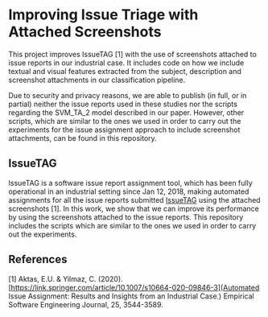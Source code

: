 # Improving Issue Triage with Attached Screenshots

This project improves IssueTAG [1] with the use of screenshots attached to issue reports in our industrial case. It includes code on how we include textual and visual features extracted from the subject, description and screenshot attachments in our classification pipeline. 

Due to security and privacy reasons, we are able to publish (in full, or in partial) neither the issue reports used in these studies nor the scripts regarding the SVM_TA_2 model described in our paper. However, other scripts, which are similar to the ones we used in order to carry out the experiments for the issue assignment approach to include screenshot attachments, can be found in this repository. 

## IssueTAG

IssueTAG is a software issue report assignment tool, which has been fully operational in an industrial setting since Jan 12, 2018, making automated assignments for all the issue reports submitted [IssueTAG](https://github.com/ethemutku/IssueTAG) using the attached screenshots [1]. In this work, we show that we can improve its performance by using the screenshots attached to the issue reports. This repository includes the scripts which are similar to the ones we used in order to carry out the experiments.

## References

[1] Aktas, E.U. & Yilmaz, C. (2020). [https://link.springer.com/article/10.1007/s10664-020-09846-3](Automated Issue Assignment: Results and Insights from an Industrial Case.) Empirical Software Engineering Journal, 25, 3544-3589.
